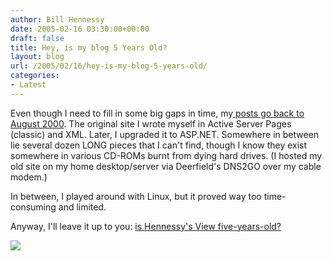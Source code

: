 ```yaml
---
author: Bill Hennessy
date: 2005-02-16 03:30:00+00:00
draft: false
title: Hey, is my blog 5 Years Old?
layout: blog
url: /2005/02/16/hey-is-my-blog-5-years-old/
categories:
- Latest
---
```


Even though I need to fill in some big gaps in time, my[ posts go back to August 2000](https://blog.billhennessy.com/blogs/hennessys_view/archive/category/1021.aspx). The original site I wrote myself in Active Server Pages (classic) and XML. Later, I upgraded it to ASP.NET. Somewhere in between lie several dozen LONG pieces that I can't find, though I know they exist somewhere in various CD-ROMs burnt from dying hard drives. (I hosted my old site on my home desktop/server via Deerfield's DNS2GO over my cable modem.)




In between, I played around with Linux, but it proved way too time-consuming and limited.




Anyway, I'll leave it up to you: [is Hennessy's View five-years-old? ](https://blog.billhennessy.com/forums/1083/ShowPost.aspx)

![](https://blog.billhennessy.com/aggbug.aspx?PostID=1082)

